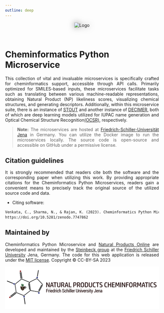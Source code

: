 ```yaml
---
outline: deep
---
```


<p align="center">
  <img align="center" src="/logo_big.png" alt="Logo" style="filter: drop-shadow(0px 0px 10px rgba(0, 0, 0, 0.5));" width="400">
</p>

<br/>

# Cheminformatics Python Microservice

<div style="text-align: justify;">

This collection of vital and invaluable microservices is specifically crafted for cheminformatics support, accessible through API calls. Primarily optimized for SMILES-based inputs, these microservices facilitate tasks such as translating between various machine-readable representations, obtaining Natural Product (NP) likeliness scores, visualizing chemical structures, and generating descriptors. Additionally, within this microservice suite, there is an instance of [STOUT](https://github.com/Kohulan/Smiles-TO-iUpac-Translator) and another instance of [DECIMER](https://github.com/Kohulan/DECIMER-Image_Transformer), both of which are deep learning models utilized for IUPAC name generation and Optical Chemical Structure Recognition[(OCSR)](https://jcheminf.biomedcentral.com/articles/10.1186/s13321-020-00465-0), respectively.

</div>

<div style="text-align: justify;">

> **Note:** The microservices are hosted at [Friedrich-Schiller-Universität Jena](https://www.uni-jena.de) in Germany. You can utilize the Docker image to run the microservices locally. The source code is open-source and accessible on GitHub under a permissive license.

</div>

## Citation guidelines
<div style="text-align: justify;">

It is strongly recommended that readers cite both the software and the corresponding paper when utilizing this work. By providing appropriate citations for the Cheminformatics Python Microservices, readers gain a convenient means to precisely track the original source of the utilized source code and data.
</div>

- Citing software:

```md
Venkata, C., Sharma, N., & Rajan, K. (2023). Cheminformatics Python Microservice (Version v0.8.0 - prerelease) [Computer software]. 
https://doi.org/10.5281/zenodo.7747862
```

## Maintained by

<div style="text-align: justify;">

Cheminformatics Python Microservice and [Natural Products Online](https://naturalproducts.net) are developed and maintained by the [Steinbeck group](https://cheminf.uni-jena.de) at the [Friedrich Schiller University](https://www.uni-jena.de/en/) Jena, Germany. 
The code for this web application is released under the [MIT license](https://opensource.org/licenses/MIT). Copyright © CC-BY-SA 2023
<p align="center"><a href="https://cheminf.uni-jena.de/" target="_blank"><img src="https://github.com/Kohulan/DECIMER-Image-to-SMILES/blob/master/assets/CheminfGit.png?raw=true" width="800" alt="cheminf Logo"></a></p>

</div>
